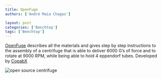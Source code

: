 ```yaml
---
title: OpenFuge
authors: ['André Maia Chagas']

layout: post
categories: ['Benchtop']
tags: ['Benchtop']
---
```


[OpenFuge](https://www.thingiverse.com/thing:151406) describes all the materials and gives step by step instructions to the assembly of a centrifuge that is able to deliver 6000 G’s of force and to rotate at 9000 RPM, while being able to hold 4 eppendorf tubes. Developed by [CopabX](https://www.thingiverse.com/CopabX/about)

![open source centrifuge](https://cdn.thingiverse.com/renders/a6/78/ad/86/8a/IMG_20130525_163428_preview_featured.jpg_ "OpenFuge")
